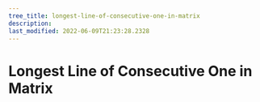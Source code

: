 ```yaml
---
tree_title: longest-line-of-consecutive-one-in-matrix
description: 
last_modified: 2022-06-09T21:23:28.2328
---
```


# Longest Line of Consecutive One in Matrix
